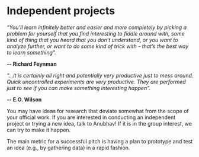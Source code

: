 # Independent projects

_“You’ll learn infinitely better and easier and more completely by picking a problem for yourself that you find interesting to fiddle around with, some kind of thing that you heard that you don’t understand, or you want to analyze further, or want to do some kind of trick with - that’s the best way to learn something”._

**-- Richard Feynman**

_“...it is certainly all right and potentially very productive just to mess around. Quick uncontrolled experiments are very productive. They are performed just to see if you can make something interesting happen”._

**-- E.O. Wilson**

You may have ideas for research that deviate somewhat from the scope of your official work. If you are interested in conducting an independent project or trying a new idea, talk to Anubhav! If it is in the group interest, we can try to make it happen.

The main metric for a successful pitch is having a plan to prototype and test an idea (e.g., by gathering data) in a rapid fashion.

